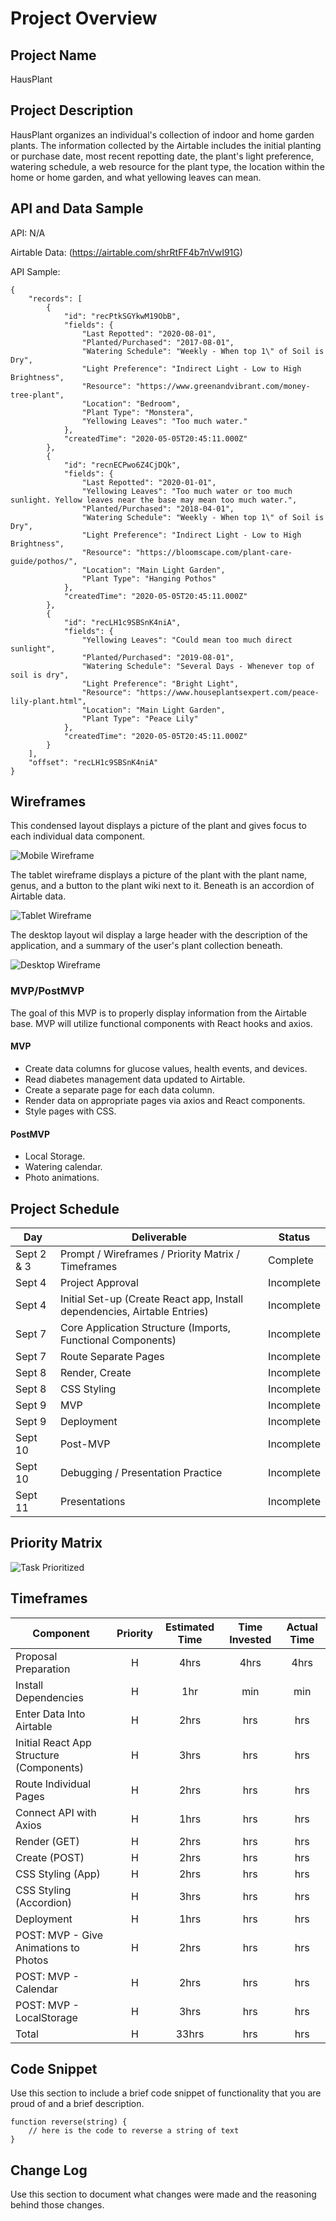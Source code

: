 # Project Overview

## Project Name

HausPlant

## Project Description

HausPlant organizes an individual's collection of indoor and home garden plants. The information collected by the Airtable includes the initial planting or purchase date, most recent repotting date, the plant's light preference, watering schedule, a web resource for the plant type, the location within the home or home garden, and what yellowing leaves can mean.

## API and Data Sample

API: N/A

Airtable Data: (https://airtable.com/shrRtFF4b7nVwI91G)

API Sample:
```
{
    "records": [
        {
            "id": "recPtkSGYkwM19ObB",
            "fields": {
                "Last Repotted": "2020-08-01",
                "Planted/Purchased": "2017-08-01",
                "Watering Schedule": "Weekly - When top 1\" of Soil is Dry",
                "Light Preference": "Indirect Light - Low to High Brightness",
                "Resource": "https://www.greenandvibrant.com/money-tree-plant",
                "Location": "Bedroom",
                "Plant Type": "Monstera",
                "Yellowing Leaves": "Too much water."
            },
            "createdTime": "2020-05-05T20:45:11.000Z"
        },
        {
            "id": "recnECPwo6Z4CjDQk",
            "fields": {
                "Last Repotted": "2020-01-01",
                "Yellowing Leaves": "Too much water or too much sunlight. Yellow leaves near the base may mean too much water.",
                "Planted/Purchased": "2018-04-01",
                "Watering Schedule": "Weekly - When top 1\" of Soil is Dry",
                "Light Preference": "Indirect Light - Low to High Brightness",
                "Resource": "https://bloomscape.com/plant-care-guide/pothos/",
                "Location": "Main Light Garden",
                "Plant Type": "Hanging Pothos"
            },
            "createdTime": "2020-05-05T20:45:11.000Z"
        },
        {
            "id": "recLH1c9SBSnK4niA",
            "fields": {
                "Yellowing Leaves": "Could mean too much direct sunlight",
                "Planted/Purchased": "2019-08-01",
                "Watering Schedule": "Several Days - Whenever top of soil is dry",
                "Light Preference": "Bright Light",
                "Resource": "https://www.houseplantsexpert.com/peace-lily-plant.html",
                "Location": "Main Light Garden",
                "Plant Type": "Peace Lily"
            },
            "createdTime": "2020-05-05T20:45:11.000Z"
        }
    ],
    "offset": "recLH1c9SBSnK4niA"
}
```

## Wireframes

This condensed layout displays a picture of the plant and gives focus to each individual data component.

![Mobile Wireframe](https://res.cloudinary.com/ashgon/image/upload/v1599249169/mobile_emcv0l.png)

The tablet wireframe displays a picture of the plant with the plant name, genus, and a button to the plant wiki next to it. Beneath is an accordion of Airtable data.

![Tablet Wireframe](https://res.cloudinary.com/ashgon/image/upload/v1599249169/ipad_e0isqn.png)

The desktop layout wil display a large header with the description of the application, and a summary of the user's plant collection beneath.

![Desktop Wireframe](https://res.cloudinary.com/ashgon/image/upload/v1599249169/desktop_hid2mj.png)

### MVP/PostMVP

The goal of this MVP is to properly display information from the Airtable base. MVP will utilize functional components with React hooks and axios. 

#### MVP 

- Create data columns for glucose values, health events, and devices.
- Read diabetes management data updated to Airtable.
- Create a separate page for each data column.
- Render data on appropriate pages via axios and React components.
- Style pages with CSS. 

#### PostMVP  

- Local Storage.
- Watering calendar.
- Photo animations.

## Project Schedule

|  Day | Deliverable | Status
|---|---| ---|
|Sept 2 & 3| Prompt / Wireframes / Priority Matrix / Timeframes | Complete
|Sept 4| Project Approval | Incomplete
|Sept 4| Initial Set-up (Create React app, Install dependencies, Airtable Entries) | Incomplete
|Sept 7| Core Application Structure (Imports, Functional Components) | Incomplete
|Sept 7| Route Separate Pages | Incomplete
|Sept 8| Render, Create | Incomplete
|Sept 8| CSS Styling | Incomplete
|Sept 9| MVP | Incomplete
|Sept 9| Deployment | Incomplete
|Sept 10| Post-MVP | Incomplete
|Sept 10| Debugging / Presentation Practice | Incomplete
|Sept 11| Presentations | Incomplete

## Priority Matrix

![Task Prioritized](https://res.cloudinary.com/ashgon/image/upload/v1599229823/image_abl2mq.png)

## Timeframes

| Component | Priority | Estimated Time | Time Invested | Actual Time |
| --- | :---: |  :---: | :---: | :---: |
| Proposal Preparation | H | 4hrs | 4hrs | 4hrs |
| Install Dependencies | H | 1hr | min | min |
| Enter Data Into Airtable | H | 2hrs | hrs | hrs |
| Initial React App Structure (Components) | H | 3hrs | hrs | hrs |
| Route Individual Pages | H | 2hrs | hrs | hrs |
| Connect API with Axios | H | 1hrs | hrs | hrs |
| Render (GET) | H | 2hrs | hrs | hrs |
| Create (POST) | H | 2hrs | hrs | hrs |
| CSS Styling (App) | H | 2hrs | hrs | hrs |
| CSS Styling (Accordion) | H | 3hrs | hrs | hrs |
| Deployment | H | 1hrs | hrs | hrs |
| POST: MVP - Give Animations to Photos | H | 2hrs | hrs | hrs |
| POST: MVP - Calendar | H | 2hrs | hrs | hrs |
| POST: MVP - LocalStorage | H | 3hrs | hrs | hrs |
| Total | H | 33hrs | hrs | hrs |

## Code Snippet

Use this section to include a brief code snippet of functionality that you are proud of and a brief description.  

```
function reverse(string) {
	// here is the code to reverse a string of text
}
```

## Change Log
 Use this section to document what changes were made and the reasoning behind those changes. 